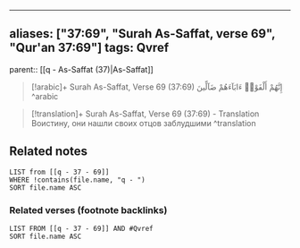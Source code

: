 
---
aliases: ["37:69", "Surah As-Saffat, verse 69", "Qur'an 37:69"]
tags: Qvref
---

parent:: [[q - As-Saffat (37)|As-Saffat]]

> [!arabic]+ Surah As-Saffat, Verse 69 (37:69)
> <span class="quran-arabic">إِنَّهُمْ أَلْفَوْا۟ ءَابَآءَهُمْ ضَآلِّينَ</span>
^arabic

> [!translation]+ Surah As-Saffat, Verse 69 (37:69) - Translation
> Воистину, они нашли своих отцов заблудшими
^translation



## Related notes
```dataview
LIST from [[q - 37 - 69]]
WHERE !contains(file.name, "q - ")
SORT file.name ASC
```

### Related verses (footnote backlinks)
```dataview
LIST FROM [[q - 37 - 69]] AND #Qvref
SORT file.name ASC
```

